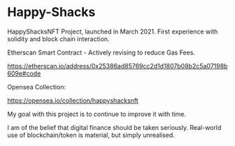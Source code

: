 # Happy-Shacks
HappyShacksNFT Project, launched in March 2021. First experience with solidity and block chain interaction.


Etherscan Smart Contract - Actively revising to reduce Gas Fees.

https://etherscan.io/address/0x25386ad85769cc2d1d1807b08b2c5a07198b609e#code

Opensea Collection:

https://opensea.io/collection/happyshacksnft


My goal with this project is to continue to improve it with time. 

I am of the belief that digital finance should be taken seriously. Real-world use of blockchain/token is material, but simply unrealised.
